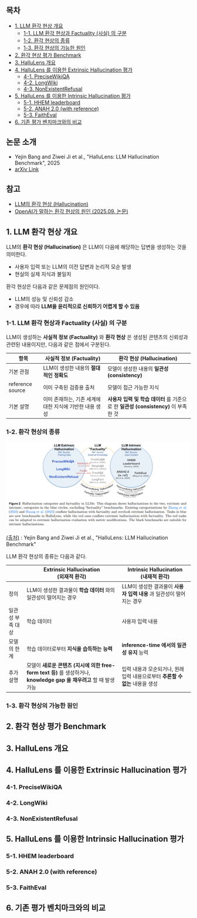 
## 목차

* [1. LLM 환각 현상 개요](#1-llm-환각-현상-개요)
  * [1-1. LLM 환각 현상과 Factuality (사실) 의 구분](#1-1-llm-환각-현상과-factuality-사실-의-구분) 
  * [1-2. 환각 현상의 종류](#1-2-환각-현상의-종류)
  * [1-3. 환각 현상의 가능한 원인](#1-3-환각-현상의-가능한-원인)
* [2. 환각 현상 평가 Benchmark](#2-환각-현상-평가-benchmark)
* [3. HalluLens 개요](#3-hallulens-개요)
* [4. HalluLens 를 이용한 Extrinsic Hallucination 평가](#4-hallulens-를-이용한-extrinsic-hallucination-평가)
  * [4-1. PreciseWikiQA](#4-1-precisewikiqa)
  * [4-2. LongWiki](#4-2-longwiki)
  * [4-3. NonExistentRefusal](#4-3-nonexistentrefusal)
* [5. HalluLens 를 이용한 Intrinsic Hallucination 평가](#5-hallulens-를-이용한-intrinsic-hallucination-평가)
  * [5-1. HHEM leaderboard](#5-1-hhem-leaderboard)
  * [5-2. ANAH 2.0 (with reference)](#5-2-anah-20-with-reference)
  * [5-3. FaithEval](#5-3-faitheval)
* [6. 기존 평가 벤치마크와의 비교](#6-기존-평가-벤치마크와의-비교)

## 논문 소개

* Yejin Bang and Ziwei Ji et al., "HalluLens: LLM Hallucination Benchmark", 2025
* [arXiv Link](https://arxiv.org/pdf/2504.17550)

## 참고

* [LLM의 환각 현상 (Hallucination)](../../AI%20Basics/LLM%20Basics/LLM_기초_환각_현상.md)
* [OpenAI가 말하는 환각 현상의 원인 (2025.09. 논문)](%5B2025.09.09%5D%20Why%20Language%20Models%20Hallucinate.md)

## 1. LLM 환각 현상 개요

LLM의 **환각 현상 (Hallucination)** 은 LLM이 다음에 해당하는 답변을 생성하는 것을 의미한다.

* 사용자 입력 또는 LLM의 이전 답변과 논리적 모순 발생
* 현실의 실제 지식과 불일치

환각 현상은 다음과 같은 문제점의 원인이다.

* LLM의 성능 및 신뢰성 감소
* 경우에 따라 **LLM을 윤리적으로 신뢰하기 어렵게 할 수 있음**

### 1-1. LLM 환각 현상과 Factuality (사실) 의 구분

LLM이 생성하는 **사실적 정보 (Factuality)** 와 **환각 현상** 은 생성된 콘텐츠의 신뢰성과 관련된 내용이지만, 다음과 같은 점에서 구분된다.

| 항목               | 사실적 정보 (Factuality)              | 환각 현상 (Hallucination)                                      |
|------------------|----------------------------------|------------------------------------------------------------|
| 기본 관점            | LLM이 생성한 내용의 **절대적인 정확도**        | 모델이 생성한 내용의 **일관성 (consistency)**                          |
| reference source | 이미 구축된 검증용 출처                    | 모델이 접근 가능한 지식                                              |
| 기본 설명            | 이미 존재하는, 기존 세계에 대한 지식에 기반한 내용 생성 | **사용자 입력 및 학습 데이터** 를 기준으로 한 **일관성 (consistency)** 이 부족한 것 |

### 1-2. 환각 현상의 종류

![image](../images/HalluLens_1.PNG)

[(출처)](https://arxiv.org/pdf/2504.17550) : Yejin Bang and Ziwei Ji et al., "HalluLens: LLM Hallucination Benchmark"

LLM 환각 현상의 종류는 다음과 같다.

|           | Extrinsic Hallucination<br>(외재적 환각)                                                   | Intrinsic Hallucination<br>(내재적 환각)            |
|-----------|---------------------------------------------------------------------------------------|------------------------------------------------|
| 정의        | LLM이 생성한 결과물이 **학습 데이터** 와의 일관성이 떨어지는 경우                                              | LLM이 생성한 결과물이 **사용자 입력 내용** 과 일관성이 떨어지는 경우     |
| 일관성 부족 대상 | 학습 데이터                                                                                | 사용자 입력 내용                                      |
| 모델의 한계    | 학습 데이터로부터 **지식을 습득하는 능력**                                                             | **inference-time 에서의 일관성 유지** 능력               |
| 추가 설명     | 모델이 **새로운 콘텐츠 (지시에 의한 free-form text 등)** 를 생성하거나, **knowledge gap 을 채우려고** 할 때 발생 가능 | 입력 내용과 모순되거나, 원래 입력 내용으로부터 **추론할 수 없는** 내용을 생성 |

### 1-3. 환각 현상의 가능한 원인

## 2. 환각 현상 평가 Benchmark

## 3. HalluLens 개요

## 4. HalluLens 를 이용한 Extrinsic Hallucination 평가

### 4-1. PreciseWikiQA

### 4-2. LongWiki

### 4-3. NonExistentRefusal

## 5. HalluLens 를 이용한 Intrinsic Hallucination 평가

### 5-1. HHEM leaderboard

### 5-2. ANAH 2.0 (with reference)

### 5-3. FaithEval

## 6. 기존 평가 벤치마크와의 비교
